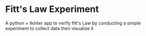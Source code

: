 # Fitt's Law Experiment
A python + tkinter app to verify fitt's Law by conducting a simple experiment to collect data then visualize it
